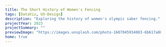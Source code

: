 ```yaml
---
title: The Short History of Women's Fencing
tags: [DataViz, UX-Design]
description: "Exploring the history of women's olympic saber fencing."
projectYear: 2023
projectSummary: ""
previewImage: "https://images.unsplash.com/photo-1687045934883-6b617a084918?ixlib=rb-4.0.3&ixid=M3wxMjA3fDB8MHx0b3BpYy1mZWVkfDl8aVVJc25WdGpCMFl8fGVufDB8fHx8fA%3D%3D&auto=format&fit=crop&w=800&q=60"
home: true
---
```


